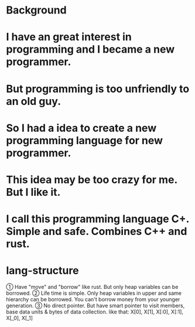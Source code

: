 # Background
# I have an great interest in programming and I became a new programmer. 
# But programming is too unfriendly to an old guy.
# So I had a idea to create a new programming language for new programmer.
# This idea may be too crazy for me. But I like it.
# I call this programming language C+. Simple and safe. Combines C++ and rust.
# lang-structure
① Have "move" and "borrow" like rust. But only heap variables can be borrowed.
② Life time is simple. Only heap variables in upper and same hierarchy can be borrowed.
  You can't borrow money from your younger generation.
③ No direct pointer. But have smart pointer to visit members, base data units & bytes of data collection.
  like that: X[0], X[1], X[:0], X[:1], X[_0], X[_1]

